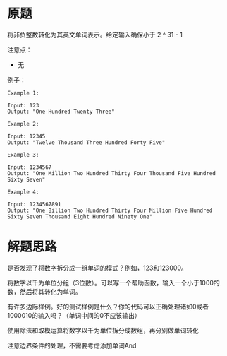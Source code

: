# 原题
将非负整数转化为其英文单词表示。给定输入确保小于 2 ^ 31 - 1

注意点：

  - 无

例子：

```
Example 1:

Input: 123
Output: "One Hundred Twenty Three"

Example 2:

Input: 12345
Output: "Twelve Thousand Three Hundred Forty Five"

Example 3:

Input: 1234567
Output: "One Million Two Hundred Thirty Four Thousand Five Hundred Sixty Seven"

Example 4:

Input: 1234567891
Output: "One Billion Two Hundred Thirty Four Million Five Hundred Sixty Seven Thousand Eight Hundred Ninety One"
```

# 解题思路

是否发现了将数字拆分成一组单词的模式？例如，123和123000。

将数字以千为单位分组（3位数）。可以写一个帮助函数，输入一个小于1000的数，然后将其转化为单词。

有许多边际样例。好的测试样例是什么？你的代码可以正确处理诸如0或者1000010的输入吗？（单词中间的0不应该输出）

使用除法和取模运算将数字以千为单位拆分成数组，再分别做单词转化

注意边界条件的处理，不需要考虑添加单词And
